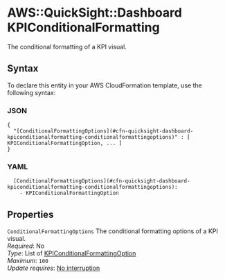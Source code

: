 # AWS::QuickSight::Dashboard KPIConditionalFormatting<a name="aws-properties-quicksight-dashboard-kpiconditionalformatting"></a>

The conditional formatting of a KPI visual\.

## Syntax<a name="aws-properties-quicksight-dashboard-kpiconditionalformatting-syntax"></a>

To declare this entity in your AWS CloudFormation template, use the following syntax:

### JSON<a name="aws-properties-quicksight-dashboard-kpiconditionalformatting-syntax.json"></a>

```
{
  "[ConditionalFormattingOptions](#cfn-quicksight-dashboard-kpiconditionalformatting-conditionalformattingoptions)" : [ KPIConditionalFormattingOption, ... ]
}
```

### YAML<a name="aws-properties-quicksight-dashboard-kpiconditionalformatting-syntax.yaml"></a>

```
  [ConditionalFormattingOptions](#cfn-quicksight-dashboard-kpiconditionalformatting-conditionalformattingoptions):
    - KPIConditionalFormattingOption
```

## Properties<a name="aws-properties-quicksight-dashboard-kpiconditionalformatting-properties"></a>

`ConditionalFormattingOptions` <a name="cfn-quicksight-dashboard-kpiconditionalformatting-conditionalformattingoptions"></a>
The conditional formatting options of a KPI visual\.  
_Required_: No  
_Type_: List of [KPIConditionalFormattingOption](aws-properties-quicksight-dashboard-kpiconditionalformattingoption.md)  
_Maximum_: `100`  
_Update requires_: [No interruption](https://docs.aws.amazon.com/AWSCloudFormation/latest/UserGuide/using-cfn-updating-stacks-update-behaviors.html#update-no-interrupt)
